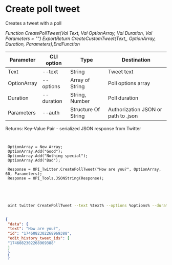 ﻿---
sidebar_position: 5
---

# Create poll tweet
 Creates a tweet with a poll


*Function CreatePollTweet(Val Text, Val OptionArray, Val Duration, Val Parameters = "") ExportReturn CreateCustomTweet(Text,, OptionArray, Duration, Parameters);EndFunction*

 | Parameter | CLI option | Type | Destination |
 |-|-|-|-|
 | Text | --text | String | Tweet text |
 | OptionArray | --options | Array of String | Poll options array |
 | Duration | --duration | String, Number | Poll duration |
 | Parameters | --auth | Structure Of String | Authorization JSON or path to .json |

 
 Returns: Key-Value Pair - serialized JSON response from Twitter

```bsl title="Code example"
	
 
 OptionArray = New Array;
 OptionArray.Add("Good");
 OptionArray.Add("Nothing special");
 OptionArray.Add("Bad");
 
 Response = OPI_Twitter.CreatePollTweet("How are you?", OptionArray, 60, Parameters);
 Response = OPI_Tools.JSONString(Response);
 

	
```

```sh title="CLI command example"
 
 oint twitter CreatePollTweet --text %text% --options %options% --duration %duration% --auth %auth%

```


```json title="Result"

{
 "data": {
 "text": "How are you?",
 "id": "1746082302268969388",
 "edit_history_tweet_ids": [
 "1746082302268969388"
 ]
 }
 }

```
